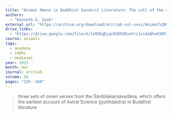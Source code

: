 ```yaml
---
title: "Animal Omens in Buddhist Sanskrit Literature: The call of the crow, the howl of the jackal, and the knowledge of the wagtail"
authors:
  - "Kenneth G. Zysk"
external_url: "https://archive.org/download/aririab-vol-xxvi/Animal%20Omens%20in%20Buddhist%20Sanskrit%20Literature.pdf"
drive_links:
  - "https://drive.google.com/file/d/1sM2kqEjqcRZ8hUEsoYrc1vs4aQhxK38P/view?usp=drivesdk"
course: animals
tags:
  - avadana
  - iddhi
  - medieval
year: 2023
month: mar
journal: aririab
volume: 26
pages: "125--166"
---
```


> three sets of omen verses from the Śārdūlakarṇāvadāna, which offers the earliest account of Astral Science (jyotiḥśāstra) in Buddhist literature

